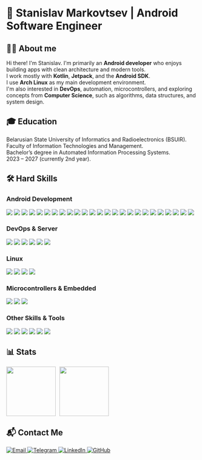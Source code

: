 # 👋 Stanislav Markovtsev | Android Software Engineer
## 🧑‍💻 About me
Hi there! I'm Stanislav.
I'm primarily an **Android developer** who enjoys building apps with clean architecture and modern tools.  
I work mostly with **Kotlin**, **Jetpack**, and the **Android SDK**.  
I use **Arch Linux** as my main development environment.  
I'm also interested in **DevOps**, automation, microcontrollers, and exploring concepts from **Computer Science**, such as algorithms, data structures, and system design.

## 🎓 Education
Belarusian State University of Informatics and Radioelectronics (BSUIR).  
Faculty of Information Technologies and Management.  
Bachelor’s degree in Automated Information Processing Systems.  
2023 – 2027 (currently 2nd year).  

## 🛠 Hard Skills
### Android Development
<p align="left">
  <img src="https://img.shields.io/badge/Android-3DDC84?style=for-the-badge&logo=android&logoColor=white"/>
  <img src="https://img.shields.io/badge/Kotlin-7F52FF?style=for-the-badge&logo=kotlin&logoColor=white"/>
  <img src="https://img.shields.io/badge/Java-007396?style=for-the-badge&logo=java&logoColor=white"/>
  <img src="https://img.shields.io/badge/Android%20Studio-3DDC84?style=for-the-badge&logo=android-studio&logoColor=white"/>
  <img src="https://img.shields.io/badge/Jetpack-4285F4?style=for-the-badge&logo=android&logoColor=white"/>
  <img src="https://img.shields.io/badge/Jetpack%20Compose-4285F4?style=for-the-badge&logo=jetpack-compose&logoColor=white"/>
  <img src="https://img.shields.io/badge/Jetpack%20Navigation-FF6F00?style=for-the-badge&logo=android&logoColor=white"/>
  <img src="https://img.shields.io/badge/Material%203-6200EE?style=for-the-badge&logo=materialdesign&logoColor=white"/>
  <img src="https://img.shields.io/badge/Koin-8F0D87?style=for-the-badge&logoColor=white"/>
  <img src="https://img.shields.io/badge/Dagger%202-3178C6?style=for-the-badge&logo=google&logoColor=white"/>
  <img src="https://img.shields.io/badge/Retrofit-00599C?style=for-the-badge&logo=android&logoColor=white"/>
  <img src="https://img.shields.io/badge/Coroutines-7F52FF?style=for-the-badge&logo=kotlin&logoColor=white"/>
  <img src="https://img.shields.io/badge/Kotlin%20Flow-0095D5?style=for-the-badge&logo=kotlin&logoColor=white"/>
  <img src="https://img.shields.io/badge/RxJava-CA0000?style=for-the-badge&logo=rxjava&logoColor=white"/>
  <img src="https://img.shields.io/badge/Clean%20Architecture-4A90E2?style=for-the-badge"/>
  <img src="https://img.shields.io/badge/MVVM-blue?style=for-the-badge"/>
  <img src="https://img.shields.io/badge/MVP-green?style=for-the-badge"/>
  <img src="https://img.shields.io/badge/MVC-purple?style=for-the-badge"/>
  <img src="https://img.shields.io/badge/MVI-orange?style=for-the-badge"/>
  <img src="https://img.shields.io/badge/XML-E34F26?style=for-the-badge&logo=xml&logoColor=white"/>
  <img src="https://img.shields.io/badge/Room-6DB33F?style=for-the-badge&logo=sqlite&logoColor=white"/>
  <img src="https://img.shields.io/badge/Firebase-FFCA28?style=for-the-badge&logo=firebase&logoColor=black"/>
  <img src="https://img.shields.io/badge/JUnit-25A162?style=for-the-badge&logo=junit5&logoColor=white"/>
  <img src="https://img.shields.io/badge/Espresso-5A6E9C?style=for-the-badge&logo=espresso&logoColor=white"/>
  <img src="https://img.shields.io/badge/Mockito-90C53F?style=for-the-badge&logo=mockito&logoColor=white"/>
</p>

### DevOps & Server
<p align="left"> <img src="https://img.shields.io/badge/Caddy-29B8F0?style=for-the-badge&logo=caddy&logoColor=white"/> <img src="https://img.shields.io/badge/HTTP%2FHTTPS-0078D7?style=for-the-badge&logo=http&logoColor=white"/> <img src="https://img.shields.io/badge/SSL-0052CC?style=for-the-badge&logo=letsencrypt&logoColor=white"/> <img src="https://img.shields.io/badge/Docker-2496ED?style=for-the-badge&logo=docker&logoColor=white"/> <img src="https://img.shields.io/badge/Docker%20Compose-34495E?style=for-the-badge&logo=docker&logoColor=white"/> <img src="https://img.shields.io/badge/Postman-FF6C37?style=for-the-badge&logo=postman&logoColor=white"/> </p>

### Linux
<p align="left"> <img src="https://img.shields.io/badge/Linux-FCC624?style=for-the-badge&logo=linux&logoColor=black"/> <img src="https://img.shields.io/badge/Bash-4EAA25?style=for-the-badge&logo=gnubash&logoColor=white"/> <img src="https://img.shields.io/badge/Arch%20Linux-1793D1?style=for-the-badge&logo=arch-linux&logoColor=white"/> <img src="https://img.shields.io/badge/Hyprland-3DDC84?style=for-the-badge"/> </p>

### Microcontrollers & Embedded
<p align="left"> <img src="https://img.shields.io/badge/Arduino-D2492A?style=for-the-badge&logo=arduino&logoColor=white"/> <img src="https://img.shields.io/badge/ESP8266-FF6F00?style=for-the-badge&logo=esp8266&logoColor=white"/> <img src="https://img.shields.io/badge/Raspberry%20Pi-C51A4A?style=for-the-badge&logo=raspberry-pi&logoColor=white"/> </p>

### Other Skills & Tools
<p align="left"> <img src="https://img.shields.io/badge/Markdown-000000?style=for-the-badge&logo=markdown&logoColor=white"/> <img src="https://img.shields.io/badge/Obsidian-4B4B4B?style=for-the-badge&logo=obsidian&logoColor=white"/> <img src="https://img.shields.io/badge/n8n-FF6C37?style=for-the-badge&logo=n8n&logoColor=white"/> <img src="https://img.shields.io/badge/SQL-003B57?style=for-the-badge&logo=mysql&logoColor=white"/> <img src="https://img.shields.io/badge/LaTeX-008080?style=for-the-badge&logo=latex&logoColor=white"/> <img src="https://img.shields.io/badge/Wolfram%20Language-FF6600?style=for-the-badge&logo=wolfram&logoColor=white"/> </p>

## 📊 Stats

<div>
<a href="https://github-readme-stats.vercel.app/api?username=kawunus&hide=contribs&show_icons=true&theme=dark-dracula">
  <img align="left" height="130" style="margin-right: 10px" src="https://github-readme-stats.vercel.app/api?username=kawunus&hide=contribs&show_icons=true&theme=dark-dracula" />
</a>
<a href="https://github-readme-stats.vercel.app/api/top-langs/?username=kawunus&layout=compact&theme=dark-dracula">
  <img align="left" height="130" src="https://github-readme-stats.vercel.app/api/top-langs/?username=kawunus&layout=compact&theme=dark-dracula" />
</a>
</div>

<br clear="all" />

## 📬 Contact Me

<p align="left">
  <a href="mailto:s.markovtsev@gmail.com">
    <img alt="Email" src="https://img.shields.io/badge/Email-D14836?style=for-the-badge&logo=gmail&logoColor=white"/>
  </a>
  <a href="https://t.me/kawunus" target="_blank">
    <img alt="Telegram" src="https://img.shields.io/badge/Telegram-26A5E4?style=for-the-badge&logo=telegram&logoColor=white"/>
  </a>
  <a href="https://www.linkedin.com/in/kawunus/" target="_blank">
    <img alt="LinkedIn" src="https://img.shields.io/badge/LinkedIn-0A66C2?style=for-the-badge&logo=linkedin&logoColor=white"/>
  </a>
  <a href="https://github.com/kawunus" target="_blank">
    <img alt="GitHub" src="https://img.shields.io/badge/GitHub-000?style=for-the-badge&logo=github&logoColor=white"/>
  </a>
</p>
